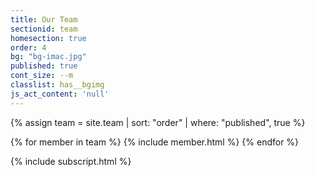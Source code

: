 ```yaml
---
title: Our Team
sectionid: team
homesection: true
order: 4
bg: "bg-imac.jpg"
published: true
cont_size: --m
classlist: has__bgimg
js_act_content: 'null'
---
```


{% assign team = site.team | sort: "order" | where: "published", true %}

{% for member in team %}
  {% include member.html %}
{% endfor %}

{% include subscript.html %}
